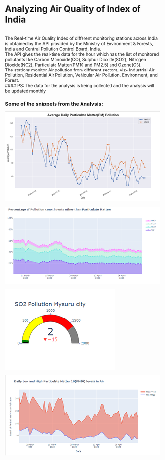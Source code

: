 # Analyzing Air Quality of Index of India 
<br>
The Real-time Air Quality Index of different monitoring stations across India is obtained by the API provided by the Ministry of Environment & Forests, India and Central Pollution Control Board, India. <br>
The API gives the real-time data for the hour which has the list of monitored pollutants like Carbon Monoxide(CO), Sulphur Dioxide(SO2), Nitrogen Dioxide(NO2), Particulate Matter(PM10 and PM2.5) and Ozone(O3). <br>
The stations monitor Air pollution from different sectors, viz- Industrial Air Pollution, Residential Air Pollution, Vehicular Air Pollution, Environment, and Forest.
<br>
#### PS: The data for the analysis is being collected and the analysis will be updated monthly

### Some of the snippets from the Analysis:<br>

![avg-pm](/images/avg-pm.png)

![other-poll](/images/other-pollutants.png)

![indicator](/images/indicator.png)

![pm-high-low](/images/pm-high-low.png)



